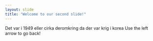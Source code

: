 ```yaml
---
layout: slide
title: "Welcome to our second slide!"
---
```

Det var i 1949 eller cirka deromkring da der var krig i korea
Use the left arrow to go back!
